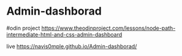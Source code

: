 # Admin-dashborad
#odin project
https://www.theodinproject.com/lessons/node-path-intermediate-html-and-css-admin-dashboard

live
https://navis0mple.github.io/Admin-dashborad/
